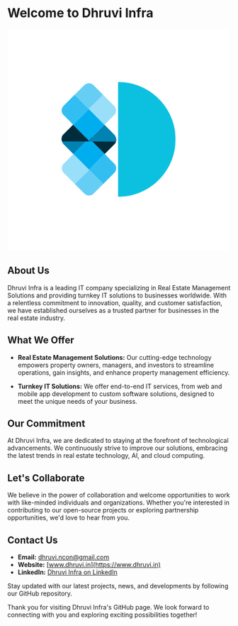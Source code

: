 # Welcome to Dhruvi Infra

![Dhruvi Infra Logo](https://github.com/dhruviinfra/dhruviinfra/blob/main/1.png?raw=true)

## About Us

Dhruvi Infra is a leading IT company specializing in Real Estate Management Solutions and providing turnkey IT solutions to businesses worldwide. With a relentless commitment to innovation, quality, and customer satisfaction, we have established ourselves as a trusted partner for businesses in the real estate industry.

## What We Offer

- **Real Estate Management Solutions:** Our cutting-edge technology empowers property owners, managers, and investors to streamline operations, gain insights, and enhance property management efficiency.

- **Turnkey IT Solutions:** We offer end-to-end IT services, from web and mobile app development to custom software solutions, designed to meet the unique needs of your business.

## Our Commitment

At Dhruvi Infra, we are dedicated to staying at the forefront of technological advancements. We continuously strive to improve our solutions, embracing the latest trends in real estate technology, AI, and cloud computing.

## Let's Collaborate

We believe in the power of collaboration and welcome opportunities to work with like-minded individuals and organizations. Whether you're interested in contributing to our open-source projects or exploring partnership opportunities, we'd love to hear from you.

## Contact Us

- **Email:** [dhruvi.ncon@gmail.com](mailto:dhruvi.ncon@gmail.com)
- **Website:** [www.dhruvi.in](https://www.dhruvi.in)
- **LinkedIn:** [Dhruvi Infra on LinkedIn](https://www.linkedin.com/company/dhruvi-infra/)

Stay updated with our latest projects, news, and developments by following our GitHub repository.

Thank you for visiting Dhruvi Infra's GitHub page. We look forward to connecting with you and exploring exciting possibilities together!
